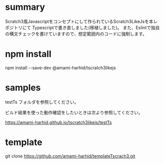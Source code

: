 # summary
Scratch3風Javascriptをコンセプトにして作られているScratch3LikeJsを本レポジトリにて
Typescriptで書き直しました(移植しました)。
また、Eslintで独自の構文チェックを書けていますので、想定範囲内のコードに強制します。

# npm install
npm install --save-dev @amami-harhid/tscratch3likejs

# samples

testTs フォルダを参照してください。

ビルド結果を使った動作確認をしたいときは次より参照してください。

https://amami-harhid.github.io/tscratch3likejs/testTs

# template 
git clone https://github.com/amami-harhid/templateTscrach3.git



